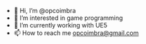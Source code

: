 - 👋 Hi, I’m @opcoimbra
- 👀 I’m interested in game programming
- 🌱 I’m currently working with UE5
- 📫 How to reach me opcoimbra@gmail.com

<!---
opcoimbra/opcoimbra is a ✨ special ✨ repository because its `README.md` (this file) appears on your GitHub profile.
You can click the Preview link to take a look at your changes.
--->
